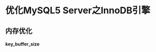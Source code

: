 # 优化MySQL5 Server之InnoDB引擎 <!-- {docsify-ignore-all} -->


## 内存优化

#### key_buffer_size

&nbsp; &nbsp; 
